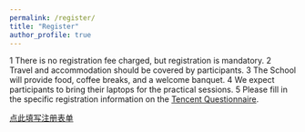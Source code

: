 ```yaml
---
permalink: /register/
title: "Register"
author_profile: true
---
```


1 There is no registration fee charged, but registration is mandatory.
2 Travel and accommodation should be covered by participants.
3 The School will provide food, coffee breaks, and a welcome banquet.
4 We expect participants to bring their laptops for the practical sessions.
5 Please fill in the specific registration information on the [Tencent Questionnaire](https://wj.qq.com/s2/22867105/55df/).

[点此填写注册表单](https://szuns2022.github.io/page/_pages/register.html)
